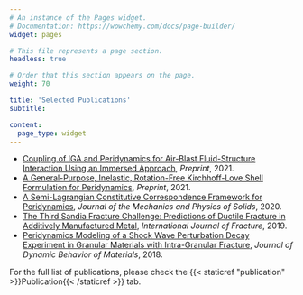 ```yaml
---
# An instance of the Pages widget.
# Documentation: https://wowchemy.com/docs/page-builder/
widget: pages

# This file represents a page section.
headless: true

# Order that this section appears on the page.
weight: 70

title: 'Selected Publications'
subtitle:

content:
  page_type: widget
---
```


-  <a href="https://arxiv.org/abs/2108.11265">Coupling of IGA and Peridynamics for Air-Blast Fluid-Structure Interaction Using an Immersed Approach</a>, <i>Preprint</i>, 2021. 
-  <a href="https://arxiv.org/abs/2107.13062">A General-Purpose, Inelastic, Rotation-Free Kirchhoff-Love Shell Formulation for Peridynamics</a>, <i>Preprint</i>, 2021. 
-  <a href="https://www.sciencedirect.com/science/article/pii/S0022509619309512">A Semi-Lagrangian Constitutive Correspondence Framework for Peridynamics</a>, <i>Journal of the Mechanics and Physics of Solids</i>, 2020. 
-  <a href="https://link.springer.com/article/10.1007/s10704-019-00361-1">The Third Sandia Fracture Challenge: Predictions of Ductile Fracture in Additively Manufactured Metal</a>, <i>International Journal of Fracture</i>, 2019. 
-  <a href="https://link.springer.com/article/10.1007/s40870-018-0174-2">Peridynamics Modeling of a Shock Wave Perturbation Decay Experiment in Granular Materials with Intra-Granular Fracture</a>, <i>Journal of Dynamic Behavior of Materials</i>, 2018. 


For the full list of publications, please check the {{< staticref "publication" >}}Publication{{< /staticref >}} tab.

